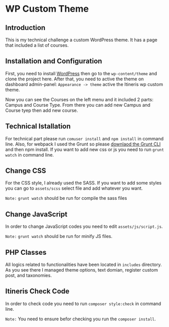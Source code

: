 # WP Custom Theme

## Introduction

This is my technical challenge a custom WordPress theme. It has a page that included a list of courses.

## Installation and Configuration

First, you need to install [WordPress](https://wordpress.org/download/) then go to the `wp-content/theme` and clone the project here. After that, you need to active the theme on dashboard admin-panel: `Appearance -> theme` active the Itineris wp custom theme.

Now you can see the Courses on the left menu and it included 2 parts: Campus and Course Type. From there you can add new Campus and Course tyep then add new course.

## Technical Istallation

For technical part please run `comuser install` and `npm install` in command line.
Also, for webpack I used the Grunt so please [downlaod the Grunt CLI](https://gruntjs.com/getting-started) and then npm install. If you want to add new css or js you need to run `grunt watch` in command line.

## Change CSS

For the CSS style, I already used the SASS. If you want to add some styles you can go to `assets/scss` select file and add whatever you want.

`Note:` `grunt watch` should be run for compile the sass files

## Change JavaScript

In order to change JavaScript codes you need to edit `assets/js/script.js`.

`Note:` `grunt watch` should be run for minify JS files.

## PHP Classes

All logics related to functionalities have been located in `includes` directory. As you see there I managed theme options, text domian, register custom post, and taxonomies.

## Itineris Check Code

In order to check code you need to run `composer style:check` in command line.

`Note:` You need to ensure befor checking you run the `composer install`.
